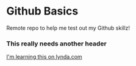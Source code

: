 # Github Basics
Remote repo to help me test out my Github skillz!

### This really needs another header

[I'm learning this on lynda.com](http://www.lynda.com)
